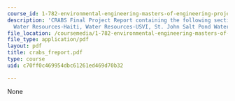 ```yaml
---
course_id: 1-782-environmental-engineering-masters-of-engineering-project-fall-2003-spring-2004
description: 'CRABS Final Project Report containing the following sections: Introduction,
  Water Resources-Haiti, Water Resources-USVI, St. John Salt Pond Water Quality, References.'
file_location: /coursemedia/1-782-environmental-engineering-masters-of-engineering-project-fall-2003-spring-2004/c70ff0c469954dbc61261ed469d70b32_crabs_freport.pdf
file_type: application/pdf
layout: pdf
title: crabs_freport.pdf
type: course
uid: c70ff0c469954dbc61261ed469d70b32

---
```

None